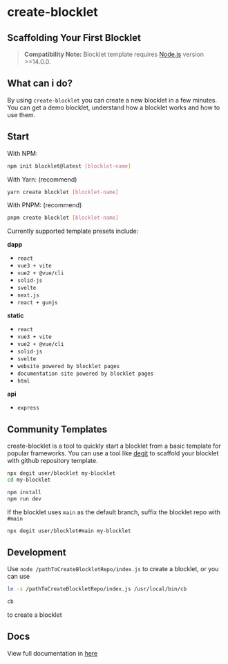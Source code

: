 # create-blocklet

## Scaffolding Your First Blocklet

> **Compatibility Note:**
> Blocklet template requires [Node.js](https://nodejs.org/) version >=14.0.0.

## What can i do?

By using `create-blocklet` you can create a new blocklet in a few minutes. You can get a demo blocklet, understand how a blocklet works and how to use them.

## Start

With NPM:

```bash
npm init blocklet@latest [blocklet-name]
```

With Yarn: (recommend)

```bash
yarn create blocklet [blocklet-name]
```

With PNPM: (recommend)

```bash
pnpm create blocklet [blocklet-name]
```

Currently supported template presets include:

**dapp**

- `react`
- `vue3 + vite`
- `vue2 + @vue/cli`
- `solid-js`
- `svelte`
- `next.js`
- `react + gunjs`

**static**

- `react`
- `vue3 + vite`
- `vue2 + @vue/cli`
- `solid-js`
- `svelte`
- `website powered by blocklet pages`
- `documentation site powered by blocklet pages`
- `html`

**api**
- `express`

## Community Templates

create-blocklet is a tool to quickly start a blocklet from a basic template for popular frameworks. You can use a tool like [degit](https://github.com/Rich-Harris/degit) to scaffold your blocklet with github repository template.

```bash
npx degit user/blocklet my-blocklet
cd my-blocklet

npm install
npm run dev
```

If the blocklet uses `main` as the default branch, suffix the blocklet repo with `#main`

```bash
npx degit user/blocklet#main my-blocklet
```

## Development
Use `node /pathToCreateBlockletRepo/index.js` to create a blocklet, or you can use
``` bash
ln -s /pathToCreateBlockletRepo/index.js /usr/local/bin/cb

cb
```
to create a blocklet

## Docs

View full documentation in [here](https://www.createblocklet.dev)
